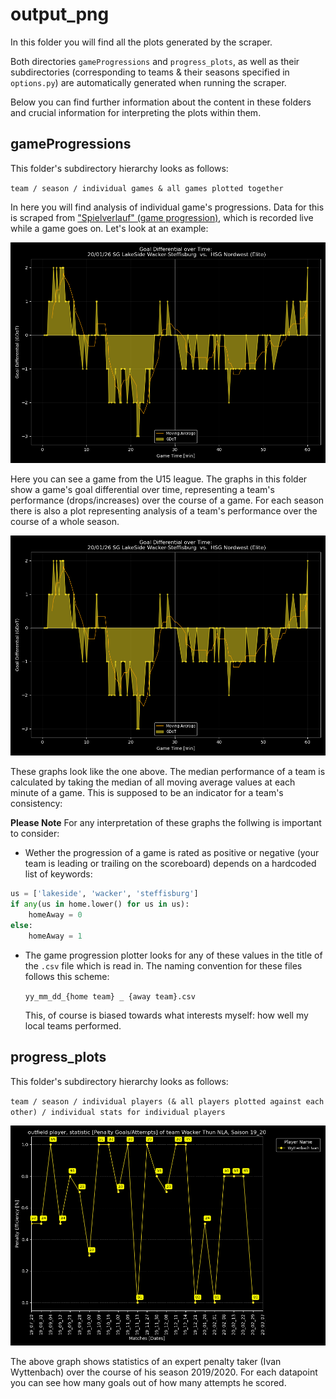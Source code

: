 # output_png
In this folder you will find all the plots generated by the scraper.

Both directories `gameProgressions` and `progress_plots`, as well as their subdirectories (corresponding to teams & their seasons specified in `options.py`) are automatically generated when running the scraper.

Below you can find further information about the content in these folders and crucial information for interpreting the plots within them. 

## gameProgressions
This folder's subdirectory hierarchy looks as follows:

`team / season / individual games & all games plotted together`

In here you will find analysis of individual game's progressions. Data for this is scraped from <a href="https://www.handball.ch/de/matchcenter/spiele/386024" target="blank">"Spielverlauf" (game progression)</a>, which is recorded live while a game goes on.
Let's look at an example:

![Example gameProgression](https://github.com/taetscher/handballStats/blob/master/output_png/gameProgressions/Wacker%20Thun%20U15%20Elite/Saison%2019_20/20-01-26_SG%20LakeSide%20Wacker-Steffisburg_HSG%20Nordwest_goalDifferential.png "Example of Goal Differential over Time Analysis")

Here you can see a game from the U15 league. The graphs in this folder show a game's goal differential over time, representing a team's performance (drops/increases) over the course of a game. For each season there is also a plot representing analysis of a team's performance over the course of a whole season.

![Example gameProgression](https://github.com/taetscher/handballStats/blob/master/output_png/gameProgressions/Wacker%20Thun%20U15%20Elite/Saison%2019_20/20-01-26_SG%20LakeSide%20Wacker-Steffisburg_HSG%20Nordwest_goalDifferential.png "Example of Goal Differential over Time Analysis")

These graphs look like the one above. The median performance of a team is calculated by taking the median of all moving average values at each minute of a game.
This is supposed to be an indicator for a team's consistency: 

**Please Note**
For any interpretation of these graphs the follwing is important to consider:
+ Wether the progression of a game is rated as positive or negative (your team is leading or trailing on the scoreboard) depends on a hardcoded list of keywords:
```Python
us = ['lakeside', 'wacker', 'steffisburg']
if any(us in home.lower() for us in us):
    homeAway = 0
else:
    homeAway = 1
```
+ The game progression plotter looks for any of these values in the title of the `.csv` file which is read in. The naming convention for these files follows this scheme: 
    
    `yy_mm_dd_{home team} _ {away team}.csv`

    This, of course is biased towards what interests myself: how well my local teams performed.

## progress_plots
This folder's subdirectory hierarchy looks as follows:

`team / season / individual players (& all players plotted against each other) / individual stats for individual players`

![Example progress_plot](https://github.com/taetscher/handballStats/blob/master/output_png/progress_plots/Wacker%20Thun%20NLA/Saison%2019_20/Wyttenbach%20Ivan/pen_CHANCENAUSWERTUNG.png "Example of player Performance Plot")

The above graph shows statistics of an expert penalty taker (Ivan Wyttenbach) over the course of his season 2019/2020.
For each datapoint you can see how many goals out of how many attempts he scored.


